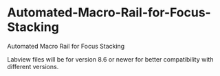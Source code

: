 # Automated-Macro-Rail-for-Focus-Stacking
Automated Macro Rail for Focus Stacking

Labview files will be for version 8.6 or newer for better compatibility with different versions.
